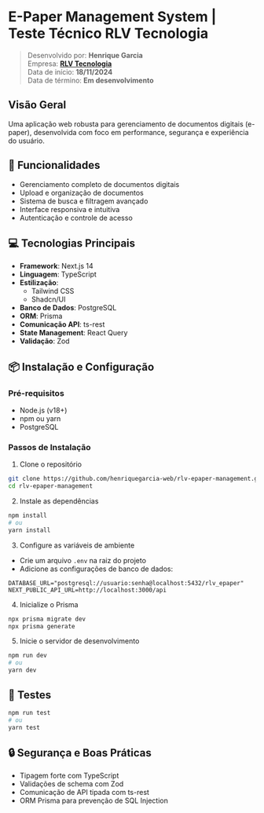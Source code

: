 # E-Paper Management System | Teste Técnico RLV Tecnologia

> Desenvolvido por: **Henrique Garcia** <br/>
> Empresa: **[RLV Tecnologia](https://rlvtecnologia.com.br)** <br/>
> Data de início: **18/11/2024** <br/>
> Data de término: **Em desenvolvimento**

## Visão Geral

Uma aplicação web robusta para gerenciamento de documentos digitais (e-paper), desenvolvida com foco em performance, segurança e experiência do usuário.

## 🚀 Funcionalidades

- Gerenciamento completo de documentos digitais
- Upload e organização de documentos
- Sistema de busca e filtragem avançado
- Interface responsiva e intuitiva
- Autenticação e controle de acesso

## 💻 Tecnologias Principais

- **Framework**: Next.js 14
- **Linguagem**: TypeScript
- **Estilização**:
  - Tailwind CSS
  - Shadcn/UI
- **Banco de Dados**: PostgreSQL
- **ORM**: Prisma
- **Comunicação API**: ts-rest
- **State Management**: React Query
- **Validação**: Zod

## 📦 Instalação e Configuração

### Pré-requisitos

- Node.js (v18+)
- npm ou yarn
- PostgreSQL

### Passos de Instalação

1. Clone o repositório

```bash
git clone https://github.com/henriquegarcia-web/rlv-epaper-management.git
cd rlv-epaper-management
```

2. Instale as dependências

```bash
npm install
# ou
yarn install
```

3. Configure as variáveis de ambiente

- Crie um arquivo `.env` na raiz do projeto
- Adicione as configurações de banco de dados:

```
DATABASE_URL="postgresql://usuario:senha@localhost:5432/rlv_epaper"
NEXT_PUBLIC_API_URL=http://localhost:3000/api
```

4. Inicialize o Prisma

```bash
npx prisma migrate dev
npx prisma generate
```

5. Inicie o servidor de desenvolvimento

```bash
npm run dev
# ou
yarn dev
```

## 🧪 Testes

```bash
npm run test
# ou
yarn test
```

## 🔒 Segurança e Boas Práticas

- Tipagem forte com TypeScript
- Validações de schema com Zod
- Comunicação de API tipada com ts-rest
- ORM Prisma para prevenção de SQL Injection
